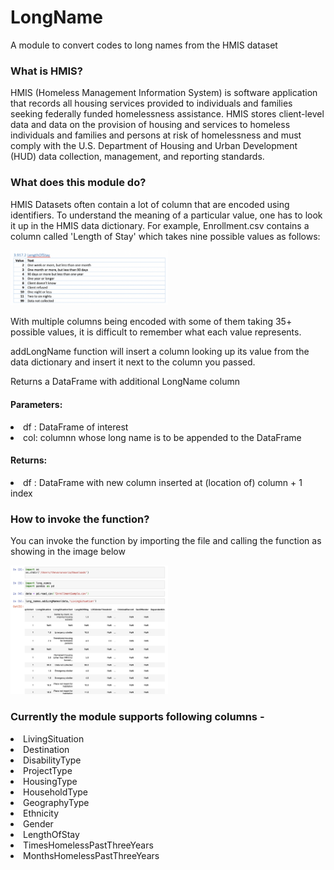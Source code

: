 # LongName
A module to convert codes to long names from the HMIS dataset

### What is HMIS?
HMIS (Homeless Management Information System) is software application that records all housing services provided to individuals and families seeking federally funded homelessness assistance. HMIS stores client-level data and data on the provision of housing and services to homeless individuals and families and persons at risk of homelessness and must comply with the U.S. Department of Housing and Urban Development (HUD) data collection, management, and reporting standards.

### What does this module do?
HMIS Datasets often contain a lot of column that are encoded using identifiers. To understand the meaning of a particular value, one has to look it up in the HMIS data dictionary.
For example, Enrollment.csv contains a column called 'Length of Stay' which takes nine possible values as follows:

<img src="IMG1.png" width="50%" />


With multiple columns being encoded with some of them taking 35+ possible values, it is difficult to remember what each value represents.

addLongName function will insert a column looking up its value from the data dictionary and insert it next to the column you passed.

Returns a DataFrame with additional LongName column

#### Parameters:
<li> df : DataFrame of interest</li> 

<li> col: columnn whose long name is to be appended to the DataFrame</li> 

#### Returns:
<li> df : DataFrame with new column inserted at (location of) column + 1 index</li> 
  

### How to invoke the function?

You can invoke the function by importing the file and calling the function as showing in the image below

<img src="IMG2.png" width="50%" />


### Currently the module supports following columns - 
<li>LivingSituation</li>
<li>Destination</li>
<li>DisabilityType</li>
<li>ProjectType</li>
<li>HousingType</li>
<li>HouseholdType</li>
<li>GeographyType</li>
<li>Ethnicity</li>
<li>Gender</li>
<li>LengthOfStay</li>
<li>TimesHomelessPastThreeYears</li>
<li>MonthsHomelessPastThreeYears</li>
